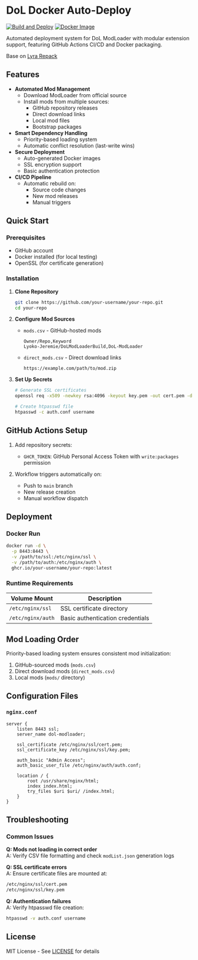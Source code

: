 # DoL Docker Auto-Deploy

[![Build and Deploy](https://github.com/bai0012/dol-docker/actions/workflows/build.yml/badge.svg)](https://github.com/bai0012/dol-docker/actions/workflows/build.yml)
[![Docker Image](https://img.shields.io/badge/dynamic/json?url=https://github.com/bai0012/dol-docker/pkgs/container//dol-docker&label=Docker%20Image&query=$.name&color=blue)](https://github.com/bai0012/dol-docker/pkgs/container/dol-docker)

Automated deployment system for DoL ModLoader with modular extension support, featuring GitHub Actions CI/CD and Docker packaging.

Base on [Lyra Repack](https://github.com/DoL-Lyra/Lyra)

## Features

- **Automated Mod Management**
  - Download ModLoader from official source
  - Install mods from multiple sources:
    - GitHub repository releases
    - Direct download links
    - Local mod files
    - Bootstrap packages
- **Smart Dependency Handling**
  - Priority-based loading system
  - Automatic conflict resolution (last-write wins)
- **Secure Deployment**
  - Auto-generated Docker images
  - SSL encryption support
  - Basic authentication protection
- **CI/CD Pipeline**
  - Automatic rebuild on:
    - Source code changes
    - New mod releases
    - Manual triggers

## Quick Start

### Prerequisites
- GitHub account
- Docker installed (for local testing)
- OpenSSL (for certificate generation)

### Installation

1. **Clone Repository**
   ```bash
   git clone https://github.com/your-username/your-repo.git
   cd your-repo
   ```

2. **Configure Mod Sources**
   - `mods.csv` - GitHub-hosted mods
     ```csv
     Owner/Repo,Keyword
     Lyoko-Jeremie/DoLModLoaderBuild,DoL-ModLoader
     ```
   - `direct_mods.csv` - Direct download links
     ```csv
     https://example.com/path/to/mod.zip
     ```

3. **Set Up Secrets**
   ```bash
   # Generate SSL certificates
   openssl req -x509 -newkey rsa:4096 -keyout key.pem -out cert.pem -days 365
   
   # Create htpasswd file
   htpasswd -c auth.conf username
   ```

## GitHub Actions Setup

1. Add repository secrets:
   - `GHCR_TOKEN`: GitHub Personal Access Token with `write:packages` permission

2. Workflow triggers automatically on:
   - Push to `main` branch
   - New release creation
   - Manual workflow dispatch

## Deployment

### Docker Run
```bash
docker run -d \
  -p 8443:8443 \
  -v /path/to/ssl:/etc/nginx/ssl \
  -v /path/to/auth:/etc/nginx/auth \
  ghcr.io/your-username/your-repo:latest
```

### Runtime Requirements
| Volume Mount         | Description                     |
|----------------------|---------------------------------|
| `/etc/nginx/ssl`     | SSL certificate directory       |
| `/etc/nginx/auth`    | Basic authentication credentials|

## Mod Loading Order
Priority-based loading system ensures consistent mod initialization:
1. GitHub-sourced mods (`mods.csv`)
2. Direct download mods (`direct_mods.csv`)
3. Local mods (`mods/` directory)

## Configuration Files

### `nginx.conf`
```nginx
server {
    listen 8443 ssl;
    server_name dol-modloader;
    
    ssl_certificate /etc/nginx/ssl/cert.pem;
    ssl_certificate_key /etc/nginx/ssl/key.pem;
    
    auth_basic "Admin Access";
    auth_basic_user_file /etc/nginx/auth/auth.conf;

    location / {
        root /usr/share/nginx/html;
        index index.html;
        try_files $uri $uri/ /index.html;
    }
}
```

## Troubleshooting

### Common Issues
**Q: Mods not loading in correct order**  
A: Verify CSV file formatting and check `modList.json` generation logs

**Q: SSL certificate errors**  
A: Ensure certificate files are mounted at:
```bash
/etc/nginx/ssl/cert.pem
/etc/nginx/ssl/key.pem
```

**Q: Authentication failures**  
A: Verify htpasswd file creation:
```bash
htpasswd -v auth.conf username
```

## License
MIT License - See [LICENSE](LICENSE) for details
